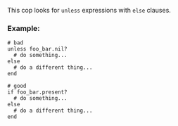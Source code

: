 This cop looks for `unless` expressions with `else` clauses.

### Example:
    # bad
    unless foo_bar.nil?
      # do something...
    else
      # do a different thing...
    end

    # good
    if foo_bar.present?
      # do something...
    else
      # do a different thing...
    end